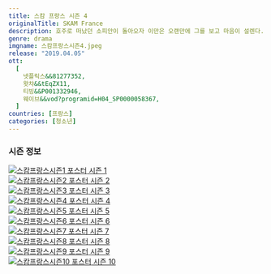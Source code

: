 ```yaml
---
title: 스캄 프랑스 시즌 4
originalTitle: SKAM France
description: 호주로 떠났던 소피안이 돌아오자 이만은 오랜만에 그를 보고 마음이 설렌다. 마농이 샤를을 잊지 못하자 친구들은 이드리스와 친구들을 불러 파티를 여는데, 다프네가 소피안을 마농과 이어주려는 모습을 보고 이만은 말 없이 파티를 떠난다.
genre: drama
imgname: 스캄프랑스시즌4.jpeg
release: "2019.04.05"
ott:
  [
    넷플릭스&&81277352,
    왓챠&&tEqZX11,
    티빙&&P001332946,
    웨이브&&vod?programid=H04_SP0000058367,
  ]
countries: [프랑스]
categories: [청소년]
---
```


### 시즌 정보

<div class="season-list">
<div class="item">
<a href="/drama/스캄프랑스시즌1" >
<img src="/poster/스캄프랑스시즌1.jpeg" alt="스캄프랑스시즌1 포스터 ">
시즌 1</a>
</div>

<div class="item">
<a href="/drama/스캄프랑스시즌2" >
<img src="/poster/스캄프랑스시즌2.jpeg" alt="스캄프랑스시즌2 포스터 ">
시즌 2</a>
</div>

<div class="item">
<a href="/drama/스캄프랑스시즌3" >
<img src="/poster/스캄프랑스시즌3.jpeg" alt="스캄프랑스시즌3 포스터 ">
시즌 3</a>
</div>

<div class="item">
<a href="/drama/스캄프랑스시즌4" >
<img src="/poster/스캄프랑스시즌4.jpeg" alt="스캄프랑스시즌4 포스터 ">
시즌 4</a>
</div>

<div class="item">
<a href="/drama/스캄프랑스시즌5" >
<img src="/poster/스캄프랑스시즌5.jpeg" alt="스캄프랑스시즌5 포스터 ">
시즌 5</a>
</div>

<div class="item">
<a href="/drama/스캄프랑스시즌6" >
<img src="/poster/스캄프랑스시즌6.jpeg" alt="스캄프랑스시즌6 포스터 ">
시즌 6</a>
</div>

<div class="item">
<a href="/drama/스캄프랑스시즌7" >
<img src="/poster/스캄프랑스시즌7.jpeg" alt="스캄프랑스시즌7 포스터 ">
시즌 7</a>
</div>

<div class="item">
<a href="/drama/스캄프랑스시즌8" >
<img src="/poster/스캄프랑스시즌8.jpeg" alt="스캄프랑스시즌8 포스터 ">
시즌 8</a>
</div>

<div class="item">
<a href="/drama/스캄프랑스시즌9" >
<img src="/poster/스캄프랑스시즌9.jpeg" alt="스캄프랑스시즌9 포스터 ">
시즌 9</a>
</div>

<div class="item">
<a href="/drama/스캄프랑스시즌10" >
<img src="/poster/스캄프랑스시즌10.jpeg" alt="스캄프랑스시즌10 포스터 ">
시즌 10</a>
</div>
</div>
